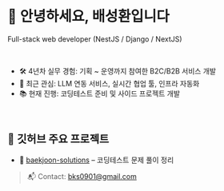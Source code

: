 # 👋 안녕하세요, 배성환입니다

Full-stack web developer (NestJS / Django / NextJS)

<br />

- 🛠️ 4년차 실무 경험: 기획 ~ 운영까지 참여한 B2C/B2B 서비스 개발
- 🧠 최근 관심: LLM 연동 서비스, 실시간 협업 툴, 인프라 자동화
- 📚 현재 진행: 코딩테스트 준비 및 사이드 프로젝트 개발
<br />

## 📌 깃허브 주요 프로젝트
- 🧾 [baekjoon-solutions](https://github.com/bks0901/baekjoon-solutions) – 코딩테스트 문제 풀이 정리

> 📬 Contact: bks0901@gmail.com

<!--
**bks0901/bks0901** is a ✨ _special_ ✨ repository because its `README.md` (this file) appears on your GitHub profile.

Here are some ideas to get you started:

- 🔭 I’m currently working on ...
- 🌱 I’m currently learning ...
- 👯 I’m looking to collaborate on ...
- 🤔 I’m looking for help with ...
- 💬 Ask me about ...
- 📫 How to reach me: ...
- 😄 Pronouns: ...
- ⚡ Fun fact: ...
-->
